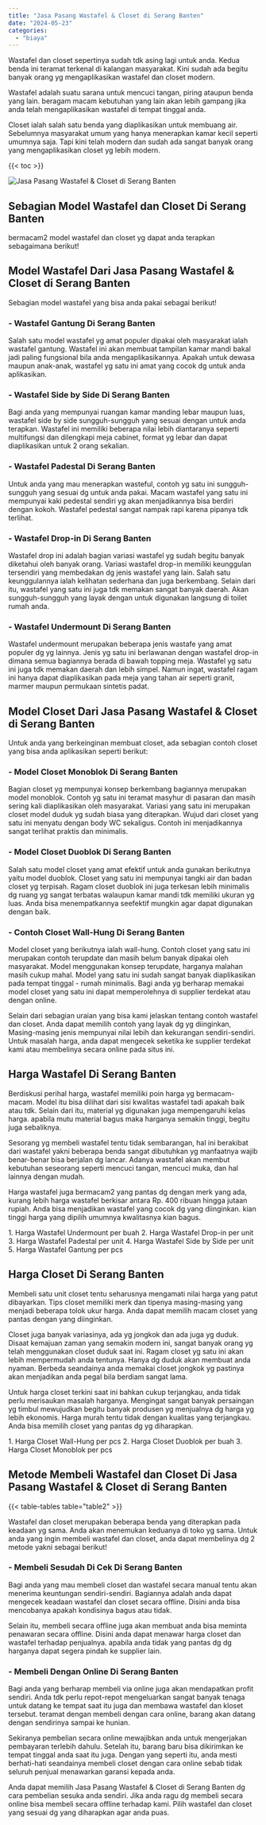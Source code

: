 ```yaml
---
title: "Jasa Pasang Wastafel & Closet di Serang Banten"
date: "2024-05-23"
categories: 
  - "biaya"
---
```


Wastafel dan closet sepertinya sudah tdk asing lagi untuk anda. Kedua benda ini teramat terkenal di kalangan masyarakat. Kini sudah ada begitu banyak orang yg mengaplikasikan wastafel dan closet modern.

Wastafel adalah suatu sarana untuk mencuci tangan, piring ataupun benda yang lain. beragam macam kebutuhan yang lain akan lebih gampang jika anda telah mengaplikasikan wastafel di tempat tinggal anda.

Closet ialah salah satu benda yang diaplikasikan untuk membuang air. Sebelumnya masyarakat umum yang hanya menerapkan kamar kecil seperti umumnya saja. Tapi kini telah modern dan sudah ada sangat banyak orang yang mengaplikasikan closet yg lebih modern.

{{< toc >}}

![Jasa Pasang Wastafel & Closet di Serang Banten](/images/wastafel-closet-murah35.png)

## Sebagian Model Wastafel dan Closet Di Serang Banten

bermacam2 model wastafel dan closet yg dapat anda terapkan sebagaimana berikut!

## Model Wastafel Dari Jasa Pasang Wastafel & Closet di Serang Banten

Sebagian model wastafel yang bisa anda pakai sebagai berikut!

### \- Wastafel Gantung Di Serang Banten

Salah satu model wastafel yg amat populer dipakai oleh masyarakat ialah wastafel gantung. Wastafel ini akan membuat tampilan kamar mandi bakal jadi paling fungsional bila anda mengaplikasikannya. Apakah untuk dewasa maupun anak-anak, wastafel yg satu ini amat yang cocok dg untuk anda aplikasikan.

### \- Wastafel Side by Side Di Serang Banten

Bagi anda yang mempunyai ruangan kamar manding lebar maupun luas, wastafel side by side sungguh-sungguh yang sesuai dengan untuk anda terapkan. Wastafel ini memiliki beberapa nilai lebih diantaranya seperti multifungsi dan dilengkapi meja cabinet, format yg lebar dan dapat diaplikasikan untuk 2 orang sekalian.

### \- Wastafel Padestal Di Serang Banten

Untuk anda yang mau menerapkan wasteful, contoh yg satu ini sungguh-sungguh yang sesuai dg untuk anda pakai. Macam wastafel yang satu ini mempunyai kaki pedestal sendiri yg akan menjadikannya bisa berdiri dengan kokoh. Wastafel pedestal sangat nampak rapi karena pipanya tdk terlihat.

### \- Wastafel Drop-in Di Serang Banten

Wastafel drop ini adalah bagian variasi wastafel yg sudah begitu banyak diketahui oleh banyak orang. Variasi wastafel drop-in memiliki keunggulan tersendiri yang membedakan dg jenis wastafel yang lain. Salah satu keunggulannya ialah kelihatan sederhana dan juga berkembang. Selain dari itu, wastafel yang satu ini juga tdk memakan sangat banyak daerah. Akan sungguh-sungguh yang layak dengan untuk digunakan langsung di toilet rumah anda.

### \- Wastafel Undermount Di Serang Banten

Wastafel undermount merupakan beberapa jenis wastafe yang amat populer dg yg lainnya. Jenis yg satu ini berlawanan dengan wastafel drop-in dimana semua bagiannya berada di bawah topping meja. Wastafel yg satu ini juga tdk memakan daerah dan lebih simpel. Namun ingat, wastafel ragam ini hanya dapat diaplikasikan pada meja yang tahan air seperti granit, marmer maupun permukaan sintetis padat.

## Model Closet Dari Jasa Pasang Wastafel & Closet di Serang Banten

Untuk anda yang berkeinginan membuat closet, ada sebagian contoh closet yang bisa anda aplikasikan seperti berikut:

### \- Model Closet Monoblok Di Serang Banten

Bagian closet yg mempunyai konsep berkembang bagiannya merupakan model monoblok. Contoh yg satu ini teramat masyhur di pasaran dan masih sering kali diaplikasikan oleh masyarakat. Variasi yang satu ini merupakan closet model duduk yg sudah biasa yang diterapkan. Wujud dari closet yang satu ini menyatu dengan body WC sekaligus. Contoh ini menjadikannya sangat terlihat praktis dan minimalis.

### \- Model Closet Duoblok Di Serang Banten

Salah satu model closet yang amat efektif untuk anda gunakan berikutnya yaitu model duoblok. Closet yang satu ini mempunyai tangki air dan badan closet yg terpisah. Ragam closet duoblok ini juga terkesan lebih minimalis dg ruang yg sangat terbatas walaupun kamar mandi tdk memiliki ukuran yg luas. Anda bisa menempatkannya seefektif mungkin agar dapat digunakan dengan baik.

### \- Contoh Closet Wall-Hung Di Serang Banten

Model closet yang berikutnya ialah wall-hung. Contoh closet yang satu ini merupakan contoh terupdate dan masih belum banyak dipakai oleh masyarakat. Model menggunakan konsep terupdate, harganya malahan masih cukup mahal. Model yang satu ini sudah sangat banyak diaplikasikan pada tempat tinggal - rumah minimalis. Bagi anda yg berharap memakai model closet yang satu ini dapat memperolehnya di supplier terdekat atau dengan online.

Selain dari sebagian uraian yang bisa kami jelaskan tentang contoh wastafel dan closet. Anda dapat memilih contoh yang layak dg yg diinginkan, Masing-masing jenis mempunyai nilai lebih dan kekurangan sendiri-sendiri. Untuk masalah harga, anda dapat mengecek seketika ke supplier terdekat kami atau membelinya secara online pada situs ini.

## Harga Wastafel Di Serang Banten

Berdiskusi perihal harga, wastafel memiliki poin harga yg bermacam-macam. Model itu bisa dilihat dari sisi kwalitas wastafel tadi apakah baik atau tdk. Selain dari itu, material yg digunakan juga mempengaruhi kelas harga. apabila mutu material bagus maka harganya semakin tinggi, begitu juga sebaliknya.

Sesorang yg membeli wastafel tentu tidak sembarangan, hal ini berakibat dari wastafel yakni beberapa benda sangat dibutuhkan yg manfaatnya wajib benar-benar bisa berjalan dg lancar. Adanya wastafel akan membut kebutuhan seseorang seperti mencuci tangan, mencuci muka, dan hal lainnya dengan mudah.

Harga wastafel juga bermacam2 yang pantas dg dengan merk yang ada, kurang lebih harga wastafel berkisar antara Rp. 400 ribuan hingga jutaan rupiah. Anda bisa menjadikan wastafel yang cocok dg yang diinginkan. kian tinggi harga yang dipilih umumnya kwalitasnya kian bagus.

1\. Harga Wastafel Undermount per buah 2. Harga Wastafel Drop-in per unit 3. Harga Wastafel Padestal per unit 4. Harga Wastafel Side by Side per unit 5. Harga Wastafel Gantung per pcs

## Harga Closet Di Serang Banten

Membeli satu unit closet tentu seharusnya mengamati nilai harga yang patut dibayarkan. Tips closet memiliki merk dan tipenya masing-masing yang menjadi beberapa tolok ukur harga. Anda dapat memilih macam closet yang pantas dengan yang diinginkan.

Closet juga banyak variasinya, ada yg jongkok dan ada juga yg duduk. Disaat kemajuan zaman yang semakin modern ini, sangat banyak orang yg telah menggunakan closet duduk saat ini. Ragam closet yg satu ini akan lebih mempermudah anda tentunya. Hanya dg duduk akan membuat anda nyaman. Berbeda seandainya anda memakai closet jongkok yg pastinya akan menjadikan anda pegal bila berdiam sangat lama.

Untuk harga closet terkini saat ini bahkan cukup terjangkau, anda tidak perlu merisaukan masalah harganya. Mengingat sangat banyak persaingan yg timbul mewujudkan begitu banyak produsen yg menjualnya dg harga yg lebih ekonomis. Harga murah tentu tidak dengan kualitas yang terjangkau. Anda bisa memilih closet yang pantas dg yg diharapkan.

1\. Harga Closet Wall-Hung per pcs 2. Harga Closet Duoblok per buah 3. Harga Closet Monoblok per pcs

## Metode Membeli Wastafel dan Closet Di Jasa Pasang Wastafel & Closet di Serang Banten

{{< table-tables table="table2" >}}

Wastafel dan closet merupakan beberapa benda yang diterapkan pada keadaan yg sama. Anda akan menemukan keduanya di toko yg sama. Untuk anda yang ingin membeli wastafel dan closet, anda dapat membelinya dg 2 metode yakni sebagai berikut!

### \- Membeli Sesudah Di Cek Di Serang Banten

Bagi anda yang mau membeli closet dan wastafel secara manual tentu akan menerima keuntungan sendiri-sendiri. Bagiannya adalah anda dapat mengecek keadaan wastafel dan closet secara offline. Disini anda bisa mencobanya apakah kondisinya bagus atau tidak.

Selain itu, membeli secara offline juga akan membuat anda bisa meminta penawaran secara offline. Disini anda dapat menawar harga closet dan wastafel terhadap penjualnya. apabila anda tidak yang pantas dg dg harganya dapat segera pindah ke supplier lain.

### \- Membeli Dengan Online Di Serang Banten

Bagi anda yang berharap membeli via online juga akan mendapatkan profit sendiri. Anda tdk perlu repot-repot mengeluarkan sangat banyak tenaga untuk datang ke tempat saat itu juga dan membawa wastafel dan kloset tersebut. teramat dengan membeli dengan cara online, barang akan datang dengan sendirinya sampai ke hunian.

Sekiranya pembelian secara online mewajibkan anda untuk mengerjakan pembayaran terlebih dahulu. Setelah itu, barang baru bisa dikirimkan ke tempat tinggal anda saat itu juga. Dengan yang seperti itu, anda mesti berhati-hati seandainya membeli closet dengan cara online sebab tidak seluruh penjual menawarkan garansi kepada anda.

Anda dapat memilih Jasa Pasang Wastafel & Closet di Serang Banten dg cara pembelian sesuka anda sendiri. Jika anda ragu dg membeli secara online bisa membeli secara offline terhadap kami. Pilih wastafel dan closet yang sesuai dg yang diharapkan agar anda puas.
